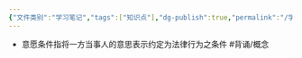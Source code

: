 ```yaml
---
{"文件类别":"学习笔记","tags":["知识点"],"dg-publish":true,"permalink":"/学习笔记/知识点/意愿条件/","dgPassFrontmatter":true,"noteIcon":""}
---
```


- 意愿条件指将一方当事人的意思表示约定为法律行为之条件 #背诵/概念 